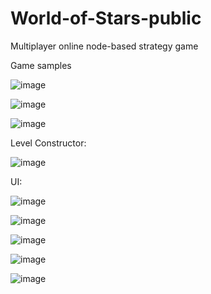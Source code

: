 # World-of-Stars-public
Multiplayer online node-based strategy game

Game samples

![image](https://github.com/SilentCoast/World-of-Stars-public/assets/94042423/408050a8-3515-4d92-ac99-582b061a15a2)


![image](https://github.com/SilentCoast/World-of-Stars-public/assets/94042423/e4375e05-7b27-4519-be5e-398853669fbb)

![image](https://github.com/SilentCoast/World-of-Stars-public/assets/94042423/c6485dea-74f3-42d4-b61b-15587bd3902a)


Level Constructor:


![image](https://github.com/SilentCoast/World-of-Stars-public/assets/94042423/dcff8267-3f2f-49d4-9591-5bf443a656ae)

UI:

![image](https://github.com/SilentCoast/World-of-Stars-public/assets/94042423/2b5c6ed8-6cc3-4b1f-a5ba-c07212b49edb)

![image](https://github.com/SilentCoast/World-of-Stars-public/assets/94042423/ad19f2e4-7e74-42b2-b78a-011d02a860b2)

![image](https://github.com/SilentCoast/World-of-Stars-public/assets/94042423/15283c65-2a62-4a90-9e75-9b37998b13e5)

![image](https://github.com/SilentCoast/World-of-Stars-public/assets/94042423/9b0ad425-61f9-4282-b2f7-de61f817993d)

![image](https://github.com/SilentCoast/World-of-Stars-public/assets/94042423/b03b58e6-9f78-485b-b0c8-3a53ef648dc0)

